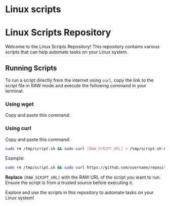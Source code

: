 
# Linux scripts



# Linux Scripts Repository

Welcome to the Linux Scripts Repository! This repository contains various scripts that can help automate tasks on your Linux system.

## Running Scripts

To run a script directly from the internet using `curl`, copy the link to the script file in RAW mode and execute the following command in your terminal:

### Using wget

Copy and paste this command:

### Using curl

Copy and paste this command:

```bash
sudo rm /tmp/script.sh && sudo curl [RAW_SCRIPT_URL] > /tmp/script.sh && sudo sh /tmp/script.sh [parameters]
```
Example:

```bash
sudo rm /tmp/script.sh && sudo curl https://github.com/username/repository/raw/main/scripts/my_script.sh > /tmp/script.sh && sudo sh /tmp/script.sh parameter1 parameter2
```

**Replace** `[RAW_SCRIPT_URL]` with the RAW URL of the script you want to run. Ensure the script is from a trusted source before executing it.

Explore and use the scripts in this repository to automate tasks on your Linux system!
